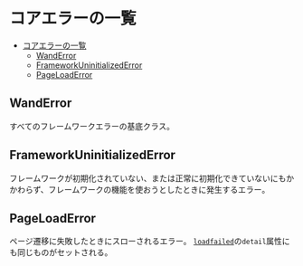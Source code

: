 # コアエラーの一覧

- [コアエラーの一覧](#コアエラーの一覧)
  - [WandError](#wanderror)
  - [FrameworkUninitializedError](#frameworkuninitializederror)
  - [PageLoadError](#pageloaderror)

## WandError
すべてのフレームワークエラーの基底クラス。

## FrameworkUninitializedError
フレームワークが初期化されていない、または正常に初期化できていないにもかかわらず、フレームワークの機能を使おうとしたときに発生するエラー。

## PageLoadError
ページ遷移に失敗したときにスローされるエラー。
[`loadfailed`](events.md#loadfailed)の`detail`属性にも同じものがセットされる。